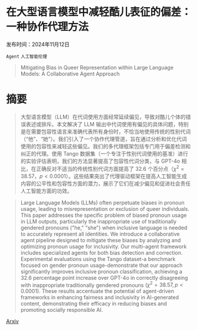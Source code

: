 # 在大型语言模型中减轻酷儿表征的偏差：一种协作代理方法

发布时间：2024年11月12日

`Agent` `人工智能伦理`

> Mitigating Bias in Queer Representation within Large Language Models: A Collaborative Agent Approach

# 摘要

> 大型语言模型（LLM）在代词使用方面经常延续偏见，导致对酷儿个体的错误表述或排斥。本文解决了 LLM 输出中代词使用有偏见的具体问题，特别是在需要包容性语言来准确代表所有身份时，不恰当地使用传统的性别代词（“他”、“她”）。我们引入了一个协作代理管道，旨在通过分析和优化代词使用的包容性来减轻这些偏见。我们的多代理框架包括专门用于偏差检测和纠正的代理。使用 Tango 数据集（一个专注于性别代词使用的基准）进行的实验评估表明，我们的方法显著提高了包容性代词分类，与 GPT-4o 相比，在正确反对不适当的传统性别代词方面提高了 32.6 个百分点（$χ^2 = 38.57，p < 0.0001$）。这些结果突出了代理驱动框架在提高人工智能生成内容的公平性和包容性方面的潜力，展示了它们在减少偏见和促进社会责任人工智能方面的功效。

> Large Language Models (LLMs) often perpetuate biases in pronoun usage, leading to misrepresentation or exclusion of queer individuals. This paper addresses the specific problem of biased pronoun usage in LLM outputs, particularly the inappropriate use of traditionally gendered pronouns ("he," "she") when inclusive language is needed to accurately represent all identities. We introduce a collaborative agent pipeline designed to mitigate these biases by analyzing and optimizing pronoun usage for inclusivity. Our multi-agent framework includes specialized agents for both bias detection and correction. Experimental evaluations using the Tango dataset-a benchmark focused on gender pronoun usage-demonstrate that our approach significantly improves inclusive pronoun classification, achieving a 32.6 percentage point increase over GPT-4o in correctly disagreeing with inappropriate traditionally gendered pronouns $(χ^2 = 38.57, p < 0.0001)$. These results accentuate the potential of agent-driven frameworks in enhancing fairness and inclusivity in AI-generated content, demonstrating their efficacy in reducing biases and promoting socially responsible AI.

[Arxiv](https://arxiv.org/abs/2411.07656)